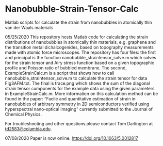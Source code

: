 # Nanobubble-Strain-Tensor-Calc
Matlab scripts for calculate the strain from nanobubbles in atomically thin van der Waals materials

05/25/2020
This repository hosts Matlab code for calculating the strain distributions of nanobubbles in atomically thin materials, e.g. graphene and the transition metal dichalcogenides, based on topography measurements made with atomic force microscopes. 
The repository has four files: the first and principal is the function nanobubble_straintensor_solve.m which solves for the strain tensor and Airy stress function based on a given topographic profile and Poisson ratio of bubbled membrane. The second, ExampleStrainCalc.m is a script that shows how to call nanobubble_straintensor_solve.m to calculate the strain tensor for data Fig3AFM.txt. The final is trace.png which shows the sum of the diagonal strain tensor components for the example data using the given parameters in ExampleStrainCalc.m.
More information on this calculation method can be found in the paper: “Facile and quantitative estimation of strain in nanobubbles of arbitrary symmetry in 2D semiconductors verified using hyperspectral nano-optical imaging” currently submitted to the Journal of Chemical Physics. 

For troubleshooting and other questions please contact Tom Darlington at td2583@columbia.edu.

07/08/2020
Paper is now online.  https://doi.org/10.1063/5.0012817

